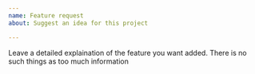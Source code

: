 ```yaml
---
name: Feature request
about: Suggest an idea for this project

---
```


Leave a detailed explaination of the feature you want added. There is no such things as too much information
